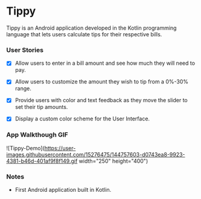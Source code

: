 # Tippy
Tippy is an Android application developed in the Kotlin programming language that lets users calculate tips for their respective bills. 

### User Stories
- [x] Allow users to enter in a bill amount and see how much they will need to pay.
- [x] Allow users to customize the amount they wish to tip from a 0%-30% range. 
- [x] Provide users with color and text feedback as they move the slider to set their tip amounts. 
- [x] Display a custom color scheme for the User Interface.


### App Walkthough GIF
![Tippy-Demo](https://user-images.githubusercontent.com/15276475/144757603-d0743ea8-9923-4381-b46d-401af9f8f149.gif width="250" height="400")


### Notes
- First Android application built in Kotlin.
